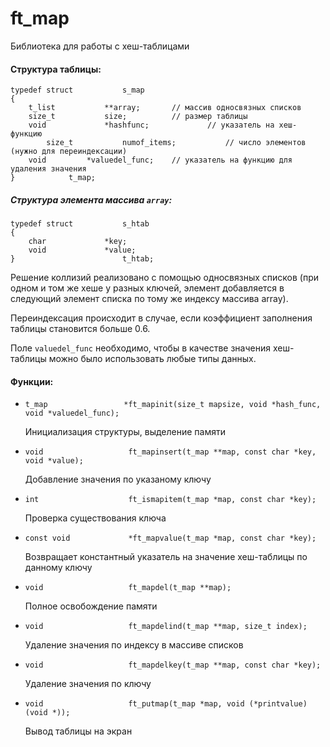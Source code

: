 # ft_map

Библиотека для работы c хеш-таблицами

#### Структура таблицы:
```
typedef struct           s_map
{
	t_list           **array;		// массив односвязных списков
	size_t           size;			// размер таблицы
	void             *hashfunc;             // указатель на хеш-функцию
        size_t           numof_items;           // число элементов (нужно для переиндексации)
	void		 *valuedel_func;	// указатель на функцию для удаления значения
}			 t_map;
```

##### Структура элемента массива `array`:
```
typedef struct           s_htab
{
	char             *key;
	void             *value;
}                        t_htab;
```

Решение коллизий реализовано с помощью односвязных списков (при одном и том же хеше у разных ключей, элемент добавляется в следующий элемент списка по тому же индексу массива array).

Переиндексация происходит в случае, если коэффициент заполнения таблицы становится больше 0.6.

Поле `valuedel_func` необходимо, чтобы в качестве значения хеш-таблицы можно было использовать любые типы данных.

#### Функции:

* `t_map                 *ft_mapinit(size_t mapsize, void *hash_func, void *valuedel_func);`
  
  Инициализация структуры, выделение памяти

* `void                   ft_mapinsert(t_map **map, const char *key, void *value);`
  
  Добавление значения по указаному ключу
  
* `int                    ft_ismapitem(t_map *map, const char *key);`
  
  Проверка существования ключа

* `const void             *ft_mapvalue(t_map *map, const char *key);`
  
  Возвращает константный указатель на значение хеш-таблицы по данному ключу

* `void                   ft_mapdel(t_map **map);`
  
  Полное освобождение памяти

* `void                   ft_mapdelind(t_map **map, size_t index);`
  
  Удаление значения по индексу в массиве списков

* `void                   ft_mapdelkey(t_map **map, const char *key);`
  
  Удаление значения по ключу

* `void                   ft_putmap(t_map *map, void (*printvalue)(void *));`
  
  Вывод таблицы на экран
